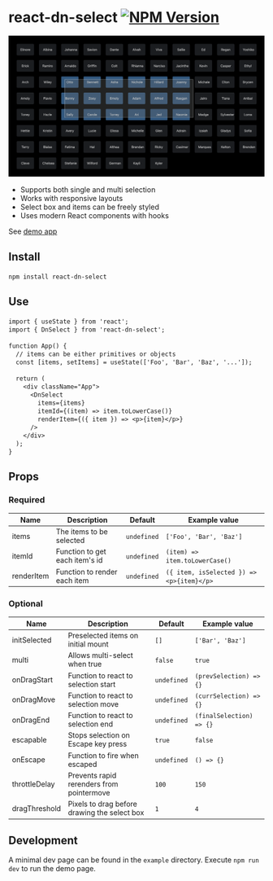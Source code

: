 # react-dn-select [![NPM Version](https://img.shields.io/npm/v/react-dn-select?color=%2392c017)](https://www.npmjs.com/package/react-dn-select)

<p align="center">
  <img src="example/dn-select-example.png"><br>
</p>

- Supports both single and multi selection
- Works with responsive layouts
- Select box and items can be freely styled
- Uses modern React components with hooks

See [demo app](https://vasilionjea.github.io/react-dn-select/)

## Install
```
npm install react-dn-select
```

## Use
```tsx
import { useState } from 'react';
import { DnSelect } from 'react-dn-select';

function App() {
  // items can be either primitives or objects
  const [items, setItems] = useState(['Foo', 'Bar', 'Baz', '...']);

  return (
    <div className="App">
      <DnSelect
        items={items}
        itemId={(item) => item.toLowerCase()}
        renderItem={({ item }) => <p>{item}</p>}
      />
    </div>
  );
}
```

## Props

### Required

| Name       | Description                    | Default     | Example value                             |
| ---------- | ------------------------------ | ----------- | ----------------------------------------- |
| items      | The items to be selected       | `undefined` | `['Foo', 'Bar', 'Baz']`                   |
| itemId     | Function to get each item's id | `undefined` | `(item) => item.toLowerCase()`            |
| renderItem | Function to render each item   | `undefined` | `({ item, isSelected }) => <p>{item}</p>` |

### Optional

| Name          | Description                                  | Default     | Example value            |
| ------------- | -------------------------------------------- | ----------- | ------------------------ |
| initSelected  | Preselected items on initial mount           | `[]`        | `['Bar', 'Baz']`         |
| multi         | Allows multi-select when true                | `false`     | `true`                   |
| onDragStart   | Function to react to selection start         | `undefined` | `(prevSelection) => {}`  |
| onDragMove    | Function to react to selection move          | `undefined` | `(currSelection) => {}`  |
| onDragEnd     | Function to react to selection end           | `undefined` | `(finalSelection) => {}` |
| escapable     | Stops selection on Escape key press          | `true`      | `false`                  |
| onEscape      | Function to fire when escaped                | `undefined` | `() => {}`               |
| throttleDelay | Prevents rapid rerenders from pointermove    | `100`       | `150`                    |
| dragThreshold | Pixels to drag before drawing the select box | `1`         | `4`                      |

## Development

A minimal dev page can be found in the `example` directory. Execute `npm run dev` to run the demo page.
